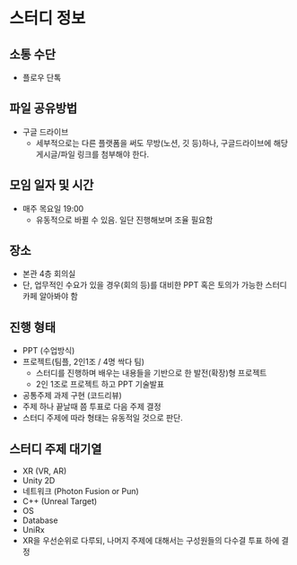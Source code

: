 # 스터디 정보

## 소통 수단
- 플로우 단톡

## 파일 공유방법
- 구글 드라이브
  - 세부적으로는 다른 플랫폼을 써도 무방(노션, 깃 등)하나, 구글드라이브에 해당 게시글/파일 링크를 첨부해야 한다.

## 모임 일자 및 시간
- 매주 목요일 19:00
  - 유동적으로 바뀔 수 있음. 일단 진행해보며 조율 필요함

## 장소
- 본관 4층 회의실
- 단, 업무적인 수요가 있을 경우(회의 등)를 대비한 PPT 혹은 토의가 가능한 스터디카페 알아봐야 함

## 진행 형태
- PPT (수업방식)
- 프로젝트(팀플, 2인1조 / 4명 싹다 팀)
  - 스터디를 진행하며 배우는 내용들을 기반으로 한 발전(확장)형 프로젝트
  - 2인 1조로 프로젝트 하고 PPT 기술발표
- 공통주제 과제 구현 (코드리뷰)
- 주제 하나 끝날때 쯤 투표로 다음 주제 결정
- 스터디 주제에 따라 형태는 유동적일 것으로 판단.

## 스터디 주제 대기열
- XR (VR, AR)
- Unity 2D
- 네트워크 (Photon Fusion or Pun)
- C++ (Unreal Target)
- OS
- Database
- UniRx
- XR을 우선순위로 다루되, 나머지 주제에 대해서는 구성원들의 다수결 투표 하에 결정